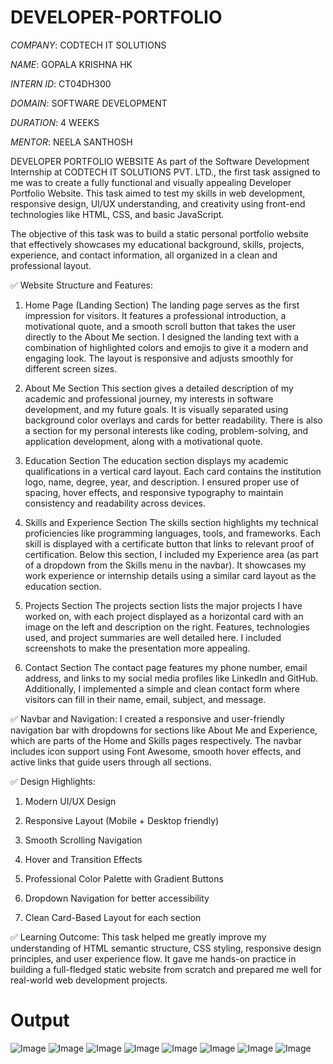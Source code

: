 # DEVELOPER-PORTFOLIO

*COMPANY*: CODTECH IT SOLUTIONS

*NAME*: GOPALA KRISHNA HK

*INTERN ID*: CT04DH300

*DOMAIN*: SOFTWARE DEVELOPMENT

*DURATION*: 4 WEEKS

*MENTOR*: NEELA SANTHOSH

DEVELOPER PORTFOLIO WEBSITE
As part of the Software Development Internship at CODTECH IT SOLUTIONS PVT. LTD., the first task assigned to me was to create a fully functional and visually appealing Developer Portfolio Website. This task aimed to test my skills in web development, responsive design, UI/UX understanding, and creativity using front-end technologies like HTML, CSS, and basic JavaScript.

The objective of this task was to build a static personal portfolio website that effectively showcases my educational background, skills, projects, experience, and contact information, all organized in a clean and professional layout.

✅ Website Structure and Features:
1. Home Page (Landing Section)
The landing page serves as the first impression for visitors. It features a professional introduction, a motivational quote, and a smooth scroll button that takes the user directly to the About Me section. I designed the landing text with a combination of highlighted colors and emojis to give it a modern and engaging look. The layout is responsive and adjusts smoothly for different screen sizes.

2. About Me Section
This section gives a detailed description of my academic and professional journey, my interests in software development, and my future goals. It is visually separated using background color overlays and cards for better readability. There is also a section for my personal interests like coding, problem-solving, and application development, along with a motivational quote.

3. Education Section
The education section displays my academic qualifications in a vertical card layout. Each card contains the institution logo, name, degree, year, and description. I ensured proper use of spacing, hover effects, and responsive typography to maintain consistency and readability across devices.

4. Skills and Experience Section
The skills section highlights my technical proficiencies like programming languages, tools, and frameworks. Each skill is displayed with a certificate button that links to relevant proof of certification. Below this section, I included my Experience area (as part of a dropdown from the Skills menu in the navbar). It showcases my work experience or internship details using a similar card layout as the education section.

5. Projects Section
The projects section lists the major projects I have worked on, with each project displayed as a horizontal card with an image on the left and description on the right. Features, technologies used, and project summaries are well detailed here. I included screenshots to make the presentation more appealing.

6. Contact Section
The contact page features my phone number, email address, and links to my social media profiles like LinkedIn and GitHub. Additionally, I implemented a simple and clean contact form where visitors can fill in their name, email, subject, and message.

✅ Navbar and Navigation:
I created a responsive and user-friendly navigation bar with dropdowns for sections like About Me and Experience, which are parts of the Home and Skills pages respectively. The navbar includes icon support using Font Awesome, smooth hover effects, and active links that guide users through all sections.

✅ Design Highlights:
1. Modern UI/UX Design

2. Responsive Layout (Mobile + Desktop friendly)

3. Smooth Scrolling Navigation

4. Hover and Transition Effects

5. Professional Color Palette with Gradient Buttons

6. Dropdown Navigation for better accessibility

7. Clean Card-Based Layout for each section

✅ Learning Outcome:
This task helped me greatly improve my understanding of HTML semantic structure, CSS styling, responsive design principles, and user experience flow. It gave me hands-on practice in building a full-fledged static website from scratch and prepared me well for real-world web development projects.

# Output

![Image](https://github.com/user-attachments/assets/0dd1d5d8-8992-4119-aa84-b7fe88149327)
![Image](https://github.com/user-attachments/assets/df500bea-24e3-4e31-867e-685457dd8c36)
![Image](https://github.com/user-attachments/assets/93de1fdc-8b90-48ae-b856-3e27ad8c09d5)
![Image](https://github.com/user-attachments/assets/650c9853-dabf-4ebc-8d38-b5950fcf9c31)
![Image](https://github.com/user-attachments/assets/0110d575-4ba6-4f75-b83c-038cf3157c58)
![Image](https://github.com/user-attachments/assets/51d4f6b0-56b7-4505-9d51-a0575932df07)
![Image](https://github.com/user-attachments/assets/ec1c2457-ddce-4d47-b451-15efa1e0f542)
![Image](https://github.com/user-attachments/assets/5364ef1a-a9c6-4dc2-ae16-6493e847fd55)
